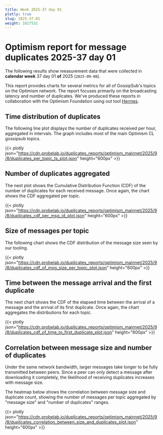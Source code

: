 ```yaml
---
title: Week 2025-37 day 01
plotly: true
slug: 2025-37-01
weight: 1027532
---
```


# Optimism report for message duplicates 2025-37 day 01

The following results show measurement data that were collected in **calendar week** 37  day 01 **of** 
2025 (`2025-09-08`).

This report provides charts for several metrics for all of GossipSub's topics on the Optimism network.
The report focuses primarily on the broadcasting latency and number of duplicates.
We've produced these reports in collaboration with the Optimism Foundation using out tool [Hermes](/tools/hermes/).

## Time distribution of duplicates

The following line plot displays the number of duplicates received per hour, aggregated in  intervals.
The graph includes most of the main Optimism CL gossipsub topics. 

{{< plotly json="https://cdn.probelab.io/duplicates_reports/optimism_mainnet/2025/9/8/duplicates_per_topic_ts_plot.json" height="600px" >}}

## Number of duplicates aggregated 

The next plot shows the Cumulative Distribution Function (CDF) of the number of duplicates for each received message.
Once again, the chart shows the CDF aggregated per topic.

{{< plotly json="https://cdn.probelab.io/duplicates_reports/optimism_mainnet/2025/9/8/duplicates_cdf_per_msg_id_plot.json" height="600px" >}}

## Size of messages per topic

The following chart shows the CDF distribution of the message size seen by our tooling. 

{{< plotly json="https://cdn.probelab.io/duplicates_reports/optimism_mainnet/2025/9/8/duplicates_cdf_of_msg_size_per_topic_plot.json" height="600px" >}}

## Time between the message arrival and the first duplicate

The next chart shows the CDF of the elapsed time between the arrival of a message and the arrival of its first duplicate.
Once again, the chart aggregates the distributions for each topic.

{{< plotly json="https://cdn.probelab.io/duplicates_reports/optimism_mainnet/2025/9/8/duplicates_cdf_of_time_to_first_duplicate_plot.json" height="600px" >}}

## Correlation between message size and number of duplicates
Under the same network bandwidth, larger messages take longer to be fully transmitted between peers. Since a peer can only detect a message after downloading it completely, the likelihood of receiving duplicates increases with message size.

The heatmap below shows the correlation between message size and duplicate count, showing the number of messages per topic aggregated by "message size" and "number of duplicates" ranges.

{{< plotly json="https://cdn.probelab.io/duplicates_reports/optimism_mainnet/2025/9/8/duplicates_correlation_between_size_and_duplicates_plot.json" height="600px" >}}